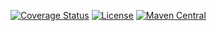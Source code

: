 [![Coverage Status](https://coveralls.io/repos/github/m2f-kt/Archer/badge.svg?branch=feat/repository-strategy)](https://coveralls.io/github/m2f-kt/Archer?branch=feat/repository-strategy)
[![License](https://img.shields.io/badge/License-Apache_2.0-blue.svg)](https://opensource.org/licenses/Apache-2.0)
[![Maven Central](https://img.shields.io/maven-central/v/com.m2f-kt/archer?color=4caf50&label=latest%20release)](https://central.sonatype.com/artifact/com.m2f-kt/archer)